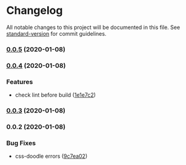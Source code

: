# Changelog

All notable changes to this project will be documented in this file. See [standard-version](https://github.com/conventional-changelog/standard-version) for commit guidelines.

### [0.0.5](https://github.com/LuXDAmore/vue-css-doodle/compare/v0.0.4...v0.0.5) (2020-01-08)

### [0.0.4](https://github.com/LuXDAmore/vue-css-doodle/compare/v0.0.3...v0.0.4) (2020-01-08)


### Features

* check lint before build ([1e1e7c2](https://github.com/LuXDAmore/vue-css-doodle/commit/1e1e7c29de656b2854fd04cf13c72f85dc2629ba))

### [0.0.3](https://github.com/LuXDAmore/vue-css-doodle/compare/v0.0.2...v0.0.3) (2020-01-08)

### 0.0.2 (2020-01-08)

### Bug Fixes

* css-doodle errors ([9c7ea02](https://github.com/LuXDAmore/vue-css-doodle/commit/9c7ea02e2bf5583ae07b25a9b60ab726a662db74))
